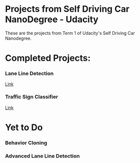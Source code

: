 # Projects from Self Driving Car NanoDegree - Udacity
These are the projects from Term 1 of Udacity's Self Driving Car Nanodegree.

# Completed Projects:
### Lane Line Detection
[Link](https://github.com/ssarangi/self_driving_cars/tree/master/lane_lines_detection)
### Traffic Sign Classifier
[Link](https://github.com/ssarangi/self_driving_cars/tree/master/traffic_sign_classifier)

# Yet to Do
### Behavior Cloning
### Advanced Lane Line Detection
